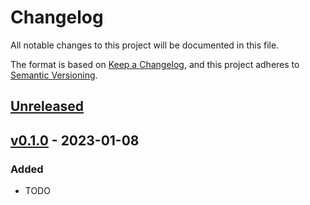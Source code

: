 # Changelog
All notable changes to this project will be documented in this file.

The format is based on [Keep a Changelog](https://keepachangelog.com/en/1.0.0/),
and this project adheres to [Semantic Versioning](https://semver.org/spec/v2.0.0.html).

## [Unreleased]

## [v0.1.0] - 2023-01-08
### Added
* TODO

[unreleased]: https://github.com/yawn77/wordklauberei/compare/v0.1.0...HEAD
[v0.1.0]: https://github.com/yawn77/wordklauberei/releases/tag/v0.1.0

